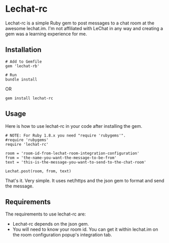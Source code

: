 # Lechat-rc

Lechat-rc is a simple Ruby gem to post messages to a chat room at the awesome lechat.im. I'm not affiliated with LeChat in any way and creating a gem was a learning experience for me.

## Installation

```
# Add to Gemfile
gem 'lechat-rb'

# Run
bundle install
```

OR

```
gem install lechat-rc
```

## Usage

Here is how to use lechat-rc in your code after installing the gem.

```
# NOTE: For Ruby 1.8.x you need "require 'rubygems'".
#require 'rubygems'
require 'lechat-rc'

room = 'room-id-from-lechat-room-integration-configuration'
from = 'the-name-you-want-the-message-to-be-from'
text = 'this-is-the-message-you-want-to-send-to-the-chat-room'

Lechat.post(room, from, text)
```

That's it. Very simple. It uses net/https and the json gem to format and send the message.

## Requirements

The requirements to use lechat-rc are:

- Lechat-rc depends on the json gem.
- You will need to know your room id. You can get it within lechat.im on the room configuration popup's integration tab.

